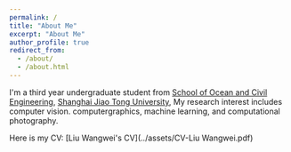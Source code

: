 ```yaml
---
permalink: /
title: "About Me"
excerpt: "About Me"
author_profile: true
redirect_from: 
  - /about/
  - /about.html
---
```


I'm a third year undergraduate student from [School of Ocean and Civil Engineering](https://naoce.sjtu.edu.cn/), [Shanghai Jiao Tong University](https://en.sjtu.edu.cn/), My research interest includes computer vision. computergraphics, machine learning, and computational photography.

Here is my CV: [Liu Wangwei's CV](../assets/CV-Liu Wangwei.pdf)
